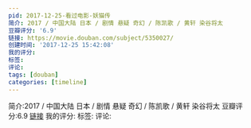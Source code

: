 ```yaml
---
pid: 2017-12-25-看过电影-妖猫传
简介: 2017 / 中国大陆 日本 / 剧情 悬疑 奇幻 / 陈凯歌 / 黄轩 染谷将太
豆瓣评分: '6.9'
链接: https://movie.douban.com/subject/5350027/
创建时间: '2017-12-25 15:42:08'
我的评分:
标签:
评论:
tags: [douban]
categories: [timeline]
---
```

简介:2017 / 中国大陆 日本 / 剧情 悬疑 奇幻 / 陈凯歌 / 黄轩 染谷将太
豆瓣评分:6.9
[链接](https://movie.douban.com/subject/5350027/)
我的评分:
标签:
评论:
